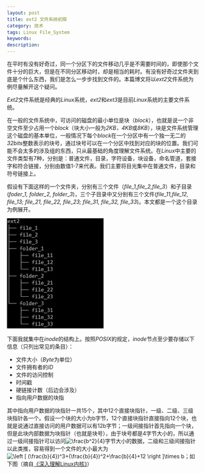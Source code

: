 ```yaml
---
layout: post
title: ext2 文件系统初探
category: 技术
tags: Linux File_System
keywords: 
description: 
---
```

在平时有没有好奇过，同一个分区下的文件移动几乎是不需要时间的，即使那个文件十分的巨大，但是在不同分区移动时，却是相当的耗时。有没有好奇过文件夹到底是个什么东西，我们是怎么一步步找到文件的。本篇博文将以*ext2*文件系统为例尽量解开这个疑问。

*Ext2*文件系统是经典的*Linux*系统，*ext2*和*ext3*是目前*Linux*系统的主要文件系统。

在一般的文件系统中，可访问的磁盘的最小单位是块（*block*），也就是说一个非空文件至少占用一个*block*（块大小一般为*2KB，4KB*或*8KB*），块是文件系统管理这个磁盘的基本单位，一般情况下每个*block*在一个分区中有一个独一无二的*32bits*整数表示的块号，通过块号可以在一个分区中找到对应的块的位置。我们可能不会太多的涉及组的东西，只从最基础的角度理解文件系统。在*Linux*中主要的文件类型有7种，分别是：普通文件，目录，字符设备，块设备，命名管道，套接字和符合链接，分别由数值1-7来代表。我们主要将目光集中在普通文件，目录和符号链接上。

假设有下面这样的一个文件夹，分别有三个文件（*file_1,file_2,file_3*）和子目录(*foder_1, folder_2, folder_3*)，三个子目录中又分别有三个文件(*file_11,file_12, file_13; file_21, file_22, file_23; file_31, file_32, file_33*)。本文都是一个这个目录为例展开。

![folder_structure](/public/img/ext2/1.PNG)

下面我就集中在*inode*的结构上。按照*POSIX*的规定，*inode*节点至少要存储以下信息（只列出常见的条目）：
- 文件大小（*Byte*为单位）
- 文件拥有者的*ID*
- 文件的访问控制
- 时间戳
- 硬链接计数（后边会涉及）
- 指向用户数据的块指

其中指向用户数据的块指针一共15个，其中12个直接块指针，一级、二级、三级块指针各一个。假设一个块的大小为b字节，12个直接块指针直接指向12个块，也就是说通过直接访问的用户数据可以有12b字节；一级间接指针首先指向一个块，但是此块内部数据为块指针（也就是块号），由于块号都是4字节大小的，所以通过一级间接指针可以访问<img src="http://latex.codecogs.com/gif.latex?\frac{b^2}{4}" title="\frac{b^2}{4}" />字节大小的数据，二级和三级间接指针以此类推，容易得到一个文件的大小最大为<img src="http://latex.codecogs.com/gif.latex?\left&space;[&space;(\frac{b}{4})^3&plus;(\frac{b}{4})^2&plus;\frac{b}{4}&plus;12&space;\right&space;]\times&space;b" title="\left [ (\frac{b}{4})^3+(\frac{b}{4})^2+\frac{b}{4}+12 \right ]\times b" />；如下图（摘自[《深入理解Linux内核》](http://www.amazon.com/Understanding-Linux-Kernel-Third-Edition/dp/0596005652/ref=sr_1_1?ie=UTF8&qid=1414327369&sr=8-1&keywords=understanding+linux+kernel)）
